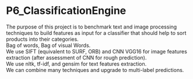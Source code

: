 # P6_ClassificationEngine
 
The purpose of this project is to benchmark text and image processing techniques to build features as input for a classifier that should help to sort products into their categories.<br/>
Bag of words, Bag of visual Words. <br/>
We use SIFT (equivalent to SURF, ORB) and CNN VGG16 for image features extraction (after assessment of CNN for rough prediction).<br/>
We use nltk, tf-idf, and gensim for text features extraction.<br/>
We can combine many techniques and upgrade to multi-label predictions.<br/>
